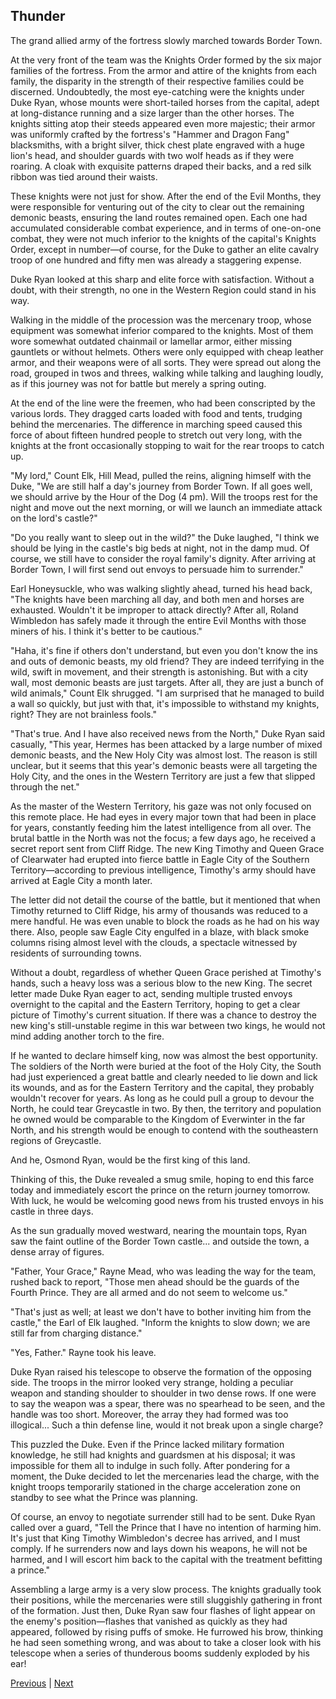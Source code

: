 ## Thunder
The grand allied army of the fortress slowly marched towards Border Town.

At the very front of the team was the Knights Order formed by the six major families of the fortress. From the armor and attire of the knights from each family, the disparity in the strength of their respective families could be discerned. Undoubtedly, the most eye-catching were the knights under Duke Ryan, whose mounts were short-tailed horses from the capital, adept at long-distance running and a size larger than the other horses. The knights sitting atop their steeds appeared even more majestic; their armor was uniformly crafted by the fortress's "Hammer and Dragon Fang" blacksmiths, with a bright silver, thick chest plate engraved with a huge lion's head, and shoulder guards with two wolf heads as if they were roaring. A cloak with exquisite patterns draped their backs, and a red silk ribbon was tied around their waists.

These knights were not just for show. After the end of the Evil Months, they were responsible for venturing out of the city to clear out the remaining demonic beasts, ensuring the land routes remained open. Each one had accumulated considerable combat experience, and in terms of one-on-one combat, they were not much inferior to the knights of the capital's Knights Order, except in number—of course, for the Duke to gather an elite cavalry troop of one hundred and fifty men was already a staggering expense.

Duke Ryan looked at this sharp and elite force with satisfaction. Without a doubt, with their strength, no one in the Western Region could stand in his way.

Walking in the middle of the procession was the mercenary troop, whose equipment was somewhat inferior compared to the knights. Most of them wore somewhat outdated chainmail or lamellar armor, either missing gauntlets or without helmets. Others were only equipped with cheap leather armor, and their weapons were of all sorts. They were spread out along the road, grouped in twos and threes, walking while talking and laughing loudly, as if this journey was not for battle but merely a spring outing.

At the end of the line were the freemen, who had been conscripted by the various lords. They dragged carts loaded with food and tents, trudging behind the mercenaries. The difference in marching speed caused this force of about fifteen hundred people to stretch out very long, with the knights at the front occasionally stopping to wait for the rear troops to catch up.

"My lord," Count Elk, Hill Mead, pulled the reins, aligning himself with the Duke, "We are still half a day's journey from Border Town. If all goes well, we should arrive by the Hour of the Dog (4 pm). Will the troops rest for the night and move out the next morning, or will we launch an immediate attack on the lord's castle?"

"Do you really want to sleep out in the wild?" the Duke laughed, "I think we should be lying in the castle's big beds at night, not in the damp mud. Of course, we still have to consider the royal family's dignity. After arriving at Border Town, I will first send out envoys to persuade him to surrender."

Earl Honeysuckle, who was walking slightly ahead, turned his head back, "The knights have been marching all day, and both men and horses are exhausted. Wouldn't it be improper to attack directly? After all, Roland Wimbledon has safely made it through the entire Evil Months with those miners of his. I think it's better to be cautious."



"Haha, it's fine if others don't understand, but even you don't know the ins and outs of demonic beasts, my old friend? They are indeed terrifying in the wild, swift in movement, and their strength is astonishing. But with a city wall, most demonic beasts are just targets. After all, they are just a bunch of wild animals," Count Elk shrugged. "I am surprised that he managed to build a wall so quickly, but just with that, it's impossible to withstand my knights, right? They are not brainless fools."



"That's true. And I have also received news from the North," Duke Ryan said casually, "This year, Hermes has been attacked by a large number of mixed demonic beasts, and the New Holy City was almost lost. The reason is still unclear, but it seems that this year's demonic beasts were all targeting the Holy City, and the ones in the Western Territory are just a few that slipped through the net."



As the master of the Western Territory, his gaze was not only focused on this remote place. He had eyes in every major town that had been in place for years, constantly feeding him the latest intelligence from all over. The brutal battle in the North was not the focus; a few days ago, he received a secret report sent from Cliff Ridge. The new King Timothy and Queen Grace of Clearwater had erupted into fierce battle in Eagle City of the Southern Territory—according to previous intelligence, Timothy's army should have arrived at Eagle City a month later.



The letter did not detail the course of the battle, but it mentioned that when Timothy returned to Cliff Ridge, his army of thousands was reduced to a mere handful. He was even unable to block the roads as he had on his way there. Also, people saw Eagle City engulfed in a blaze, with black smoke columns rising almost level with the clouds, a spectacle witnessed by residents of surrounding towns.



Without a doubt, regardless of whether Queen Grace perished at Timothy's hands, such a heavy loss was a serious blow to the new King. The secret letter made Duke Ryan eager to act, sending multiple trusted envoys overnight to the capital and the Eastern Territory, hoping to get a clear picture of Timothy's current situation. If there was a chance to destroy the new king's still-unstable regime in this war between two kings, he would not mind adding another torch to the fire.



If he wanted to declare himself king, now was almost the best opportunity. The soldiers of the North were buried at the foot of the Holy City, the South had just experienced a great battle and clearly needed to lie down and lick its wounds, and as for the Eastern Territory and the capital, they probably wouldn't recover for years. As long as he could pull a group to devour the North, he could tear Greycastle in two. By then, the territory and population he owned would be comparable to the Kingdom of Everwinter in the far North, and his strength would be enough to contend with the southeastern regions of Greycastle.



And he, Osmond Ryan, would be the first king of this land.



Thinking of this, the Duke revealed a smug smile, hoping to end this farce today and immediately escort the prince on the return journey tomorrow. With luck, he would be welcoming good news from his trusted envoys in his castle in three days.



As the sun gradually moved westward, nearing the mountain tops, Ryan saw the faint outline of the Border Town castle... and outside the town, a dense array of figures.



"Father, Your Grace," Rayne Mead, who was leading the way for the team, rushed back to report, "Those men ahead should be the guards of the Fourth Prince. They are all armed and do not seem to welcome us."

"That's just as well; at least we don't have to bother inviting him from the castle," the Earl of Elk laughed. "Inform the knights to slow down; we are still far from charging distance."

"Yes, Father." Rayne took his leave.

Duke Ryan raised his telescope to observe the formation of the opposing side. The troops in the mirror looked very strange, holding a peculiar weapon and standing shoulder to shoulder in two dense rows. If one were to say the weapon was a spear, there was no spearhead to be seen, and the handle was too short. Moreover, the array they had formed was too illogical... Such a thin defense line, would it not break upon a single charge?

This puzzled the Duke. Even if the Prince lacked military formation knowledge, he still had knights and guardsmen at his disposal; it was impossible for them all to indulge in such folly. After pondering for a moment, the Duke decided to let the mercenaries lead the charge, with the knight troops temporarily stationed in the charge acceleration zone on standby to see what the Prince was planning.

Of course, an envoy to negotiate surrender still had to be sent. Duke Ryan called over a guard, "Tell the Prince that I have no intention of harming him. It's just that King Timothy Wimbledon's decree has arrived, and I must comply. If he surrenders now and lays down his weapons, he will not be harmed, and I will escort him back to the capital with the treatment befitting a prince."

Assembling a large army is a very slow process. The knights gradually took their positions, while the mercenaries were still sluggishly gathering in front of the formation. Just then, Duke Ryan saw four flashes of light appear on the enemy's position—flashes that vanished as quickly as they had appeared, followed by rising puffs of smoke. He furrowed his brow, thinking he had seen something wrong, and was about to take a closer look with his telescope when a series of thunderous booms suddenly exploded by his ear!





[Previous](CH0113.md) | [Next](CH0115.md)
